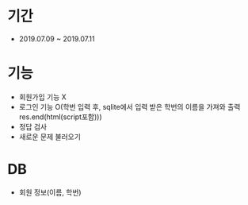 # 기간
- 2019.07.09 ~ 2019.07.11

# 기능
- 회원가입 기능 X
- 로그인 기능 O(학번 입력 후, sqlite에서 입력 받은 학번의 이름을 가져와 출력res.end(html(script포함)))
- 정답 검사
- 새로운 문제 불러오기

# DB
- 회원 정보(이름, 학번)
